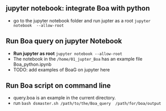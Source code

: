 
## jupyter notebook: integrate Boa with python
* go to the jupyter notebook folder and run jupter as a root
  ```jupyter notebook  --allow-root```



## Run Boa query on jupyter Notebook
  * **Run jupyter as root** ```jupyter notebook --allow-root```
  * The notebook in the ```/home/01_jupter_Boa``` has an example file Boa_python.ipynb
  * TODO: add examples of BoaG on jupyter here


## Run Boa script on command line
  * query.boa is an example in the current directory.
  * run ```bash dsmaster.sh /path/to/the/Boa_query  /path/for/boa/output```
